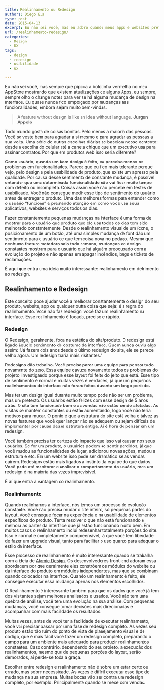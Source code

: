 ```yaml
---
title: Realinhamento ou Redesign
authors: Diego Eis
type: post
date: 2015-04-13
excerpt: Eu não sei você, mas eu adoro quando meus apps e websites preferidos mudam seus designs.
url: /realinhamento-redesign/
categories:
  - Design
  - UX
tags:
  - design
  - redesign
  - usabilidade
  - ux

---
```

Eu não sei você, mas sempre que pipoca a bolotinha vermelha no meu AppStore mostrando que existem atualizações de alguns Apps, eu sempre, sempre olho o change notes para ver se há alguma mudança de design na interface. Eu quase nunca fico empolgado por mudanças nas funcionalidades, embora sejam muito bem-vindas. 

> A feature without design is like an idea without language.﻿ **Jurgen Appelo**

Todo mundo gosta de coisas bonitas. Pelo menos a maioria das pessoas. Você se veste bem para agradar a si mesmo e para agradar as pessoas a sua volta. Uma série de outras escolhas diárias se baseiam nesse contexto: desde a escolha do celular até a caneta chique que um executivo usa para assinar contratos. Por que em produtos web isso seria diferente?

Como usuário, quando um bom design é feito, eu percebo menos os problemas em funcionalidades. Parece que eu fico mais tolerante porque vejo, pelo design e pela usabilidade do produto, que existe um apresso pela qualidade. Por causa desse sentimento de constante mudança, é possível entender que uma determinada funcionalidade não vai ficar muito tempo com defeito ou incompleta. Coisas assim você não percebe em testes de usabilidade. Você não consegue medir esse tipo de sentimento do usuário antes de entregar o produto. Uma das melhores formas para entender como o usuário “funciona” é prestando atenção em como você usa seus aplicativos, websites e serviços todos os dias.

Fazer constantemente pequenas mudanças na interface é uma forma de mostrar para o usuário que produto que ele usa todos os dias tem sido melhorado constantemente. Desde o realinhamento visual de um ícone, o posicionamento de um botão, até uma simples mudança de font dão um sentimento para o usuário de que tem coisa nova no pedaço. Mesmo que nenhuma feature matadora saia toda semana, mudanças de design constantes mostram para o usuário que há alguém preocupado com a evolução do projeto e não apenas em apagar incêndios, bugs e tickets de reclamações.

É aqui que entra uma ideia muito interessante: realinhamento em detrimento ao redesign.

## Realinhamento e Redesign

Este conceito pode ajudar você a melhorar constantemente o design do seu produto, website, app ou qualquer outra coisa que seja: é a regra do realinhamento. Você não faz redesign, você faz um realinhamento na interface. Esse realinhamento é focado, preciso e rápido. 

### Redesign

O Redesign, geralmente, foca na estética do site/produto. O redesign está ligado àquele sentimento de costume da interface. Quem nunca ouviu algo assim: “Já fazem dois anos desde o último redesign do site, ele se parece velho agora. Um redesign traria mais visitantes.” 

Redesigns dão trabalho. Você precisa parar uma equipe para pensar tudo novamente do zero. Essa equipe cavuca novamente todos os problemas do projeto, investigando porque esse layout foi feito do jeito que está. Esse tipo de sentimento é normal e muitas vezes é verdades, já que um pequenos realinhamentos de interface não foram feitos durante um longo período. 

Mas ter um design igual durante muito tempo pode não ser um problema, mas um pretexto. Os usuários estão felizes com esse design de 5 anos atrás. O site tem funcionado bem e as vendas não estão sendo afetadas. As visitas se mantém constantes ou estão aumentando, logo você não teria motivos para mudar. O ponto é que a estrutura do site está velha e talvez as novas features que você quer lançar não se adequem ou sejam difíceis de implementar por causa dessa estrutura antiga. Aí é hora de pensar em um redesign.

Você também precisa ter certeza do impacto que isso vai causar nos seus usuários. Se for um produto, o usuários podem se sentir perdidos, já que você mudou as funcionalidades de lugar, adicionou novas ações, mudou a estrutura e etc. Em um website isso pode ser dramático se as vendas caírem. Redesigns estão mais ligados a instinto da equipe do que dados. Você pode até monitorar e analisar o comportamento do usuário, mas um redesign é na maioria das vezes imprevisível. 

É aí que entra a vantagem do realinhamento.

### Realinhamento

Quando realinhamos a interface, nós temos um processo de evolução constante. Você não precisa mudar o site inteiro, só pequenas partes do layout. Você consegue focar na experiência e na usabilidade de elementos específicos do produto. Tenta resolver o que não está funcionando e melhora as partes da interface que já estão funcionando muito bem. Em muitos casos o realinhamento inclui redesenhar totalmente porções do site. Isso é normal e completamente compreensível, já que você tem liberdade de fazer um upgrade visual, tanto para facilitar o uso quanto para adequar o estilo da interface.

Esse processo de realinhamento é muito interessante quando se trabalha com a ideia de [Atomic Design][1]. Os desenvolvedores front-end adoram essa abordagem por que geralmente eles constróem os módulos do website ou da interface do produto em módulos independentes, mas que se combinam quando colocados na interface. Quando um realinhamento é feito, ele consegue executar essa mudança apenas nos elementos escolhidos.

O Realinhamento é interessante também para que os dados que você já tem dos visitantes sejam melhores analisados e usados. Você não tem uma quebra de análise, você tem uma evolução na sua análise. Com pequenas mudanças, você consegue tomar decisões mais direcionadas e acompanhar com mais facilidade os resultados.

Muitas vezes, antes de você ter a facilidade de executar realinhamento, você vai precisar passar por uma fase de redesign completo. As vezes seu produto estão tão ruim do ponto de vista de planejamento visual e de código, que é mais fácil você fazer um redesign completo, preparando o campo para um ambiente mais adequado para produzir realinhamentos constantes. Caso contrário, dependendo do seu projeto, a execução dos realinhamentos, mesmo que de pequenas porções do layout, serão demorados, aí perde-se toda a graça.

Escolher entre redesign e realinhamento não é sobre um estar certo ou errado, mas sobre necessidade. As vezes é difícil executar esse tipo de mudança na sua empresa. Muitas bocas vão ser contra um redesign completo, por exemplo. Principalmente quando se mexe com vendas.

 [1]: http://tableless.com.br/o-que-e-design-atomic/ "O que é Design Atômico?"